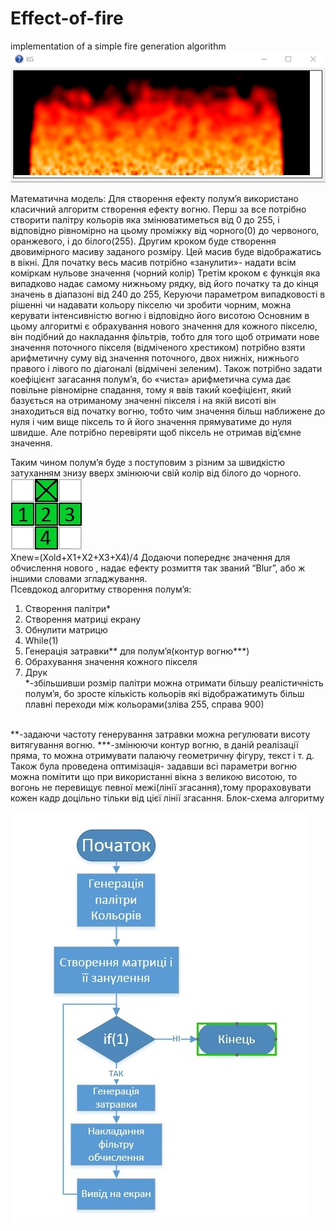 # Effect-of-fire
implementation of a simple fire generation algorithm <br />
 ![no image](/img/fire.jpg)
 
 
<p>Математична модель:
Для створення ефекту полум’я використано  класичний алгоритм створення ефекту вогню.
Перш за все потрібно створити палітру кольорів яка змінюватиметься від 0 до 255, і відповідно рівномірно на цьому проміжку від чорного(0) до червоного, оранжевого, і до білого(255).
Другим кроком буде створення двовимірного масиву заданого  розміру. Цей масив буде відображатись в вікні. Для початку весь масив потрібно «занулити»- надати всім коміркам нульове значення (чорний колір)
Третім кроком є функція  яка випадково надає самому нижньому рядку, від його початку та до кінця значень в діапазоні від 240 до 255,
Керуючи параметром випадковості в рішенні чи надавати кольору пікселю чи зробити чорним, можна керувати інтенсивністю вогню і відповідно його висотою
Основним в цьому алгоритмі є обрахування нового значення для кожного пікселю, він подібний до накладання фільтрів, тобто для того щоб отримати нове значення поточного пікселя (відміченого хрестиком) потрібно взяти арифметичну суму від значення поточного, двох нижніх, нижнього правого і лівого  по діагоналі (відмічені зеленим). 
Також потрібно задати коефіцієнт загасання полум’я, бо «чиста» арифметична сума дає повільне рівномірне спадання, тому я ввів такий коефіцієнт, який базується на отриманому значенні пікселя і  на якій висоті він знаходиться  від початку вогню, тобто чим значення більш наближене до нуля і чим вище піксель то й його значення прямуватиме до нуля швидше. Але потрібно перевіряти щоб  піксель не  отримав від’ємне значення.</p>  

Таким чином полум’я буде  з поступовим   з різним за  швидкістю  затуханням  знизу вверх змінюючи свій колір від білого до чорного.
 ![no image](/img/alg.jpg)
 <br />
 Xnew=(Xold+X1+X2+X3+X4)/4
Додаючи попереднє значення для обчислення нового , надає ефекту розмиття так званий “Blur”, або ж іншими словами згладжування.
 <br />
Псевдокод алгоритму створення полум’я:
1.	Створення палітри* 
2.	Створення матриці екрану 
3.	Обнулити матрицю
4.	While(1)
5. Генерація затравки**  для полум’я(контур вогню***)
6. Обрахування значення кожного пікселя
7. Друк   
*-збільшивши розмір палітри можна отримати більшу реалістичність полум’я, бо зросте кількість кольорів які відображатимуть більш плавні переходи між кольорами(зліва 255, справа 900)
 <br />   
**-задаючи частоту  генерування затравки можна регулювати висоту витягування вогню.
***-змінюючи контур вогню, в даній реалізації пряма, то можна отримувати палаючу геометричну фігуру, текст і т. д.
Також була проведена оптимізація- задавши всі параметри вогню можна помітити що при використанні вікна з великою висотою, то вогонь не перевищує певної межі(лінії згасання),тому прораховувати кожен кадр доцільно тільки від цієї лінії згасання.
Блок-схема алгоритму 
 
![no image](/img/block.jpg)


